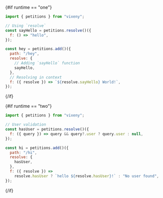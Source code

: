 <script>
    export let runtime = "one";



</script>

{#if runtime == "one"}

```javascript
import { petitions } from "vixeny";

// Using `resolve`
const sayHello = petitions.resolve()({
  f: () => "hello",
});

const hey = petitions.add()({
  path: "/hey",
  resolve: {
    // Adding `sayHello` function
    sayHello,
  },
  // Resolving in context
  f: ({ resolve }) => `${resolve.sayHello} World!`,
});
```

{/if}

{#if runtime == "two"}

```javascript
import { petitions } from "vixeny";

// User validation
const hasUser = petitions.resolve()({
  f: ({ query }) => query && query?.user ? query.user : null,
});

const hi = petitions.add()({
  path: "/hi",
  resolve: {
    hasUser,
  },
  f: ({ resolve }) =>
    resolve.hasUser ? `hello ${resolve.hasUser}!` : "No user found",
});
```

{/if}


